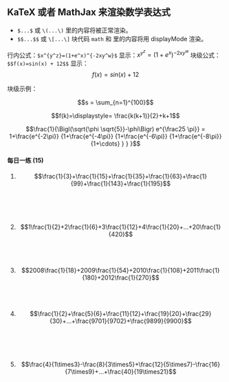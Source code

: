 ## KaTeX 或者 MathJax 来渲染数学表达式
* `$...$` 或 `\(...\)` 里的内容将被正常渲染。
* `$$...$$` 或 `\[...\]` 块代码 `math` 和 里的内容将用 displayMode 渲染。

行内公式：`$x^{y^z}=(1+e^x)^{-2xy^w}$` 显示：$x^{y^z}=(1+e^x)^{-2xy^w}$
块级公式：`$$f(x)=sin(x) + 12$$` 显示：$$f(x)=sin(x) + 12$$

块级示例：
```math
s = \sum_{n=1}^{100}
```
$$f(k)=\displaystyle= \frac{k(k+1)}{2}+k+1$$
```math
\frac{1}{\Bigl(\sqrt{\phi \sqrt{5}}-\phi\Bigr) e^{\frac25 \pi}} = 1+\frac{e^{-2\pi}} {1+\frac{e^{-4\pi}} {1+\frac{e^{-6\pi}} {1+\frac{e^{-8\pi}} {1+\cdots} } } }
```
<div style="page-break-after: always;"></div>


#### 每日一练 (15)
1. $$\frac{1}{3}+\frac{1}{15}+\frac{1}{35}+\frac{1}{63}+\frac{1}{99}+\frac{1}{143}+\frac{1}{195}$$  
  <br><br><br>
2. $$1\frac{1}{2}+2\frac{1}{6}+3\frac{1}{12}+4\frac{1}{20}+...+20\frac{1}{420}$$
  <br><br><br>
3. $$2008\frac{1}{18}+2009\frac{1}{54}+2010\frac{1}{108}+2011\frac{1}{180}+2012\frac{1}{270}$$
  <br><br><br>
4. $$\frac{1}{2}+\frac{5}{6}+\frac{11}{12}+\frac{19}{20}+\frac{29}{30}+...+\frac{9701}{9702}+\frac{9899}{9900}$$  
  <br><br><br>
5. $$\frac{4}{1\times3}-\frac{8}{3\times5}+\frac{12}{5\times7}-\frac{16}{7\times9}+...+\frac{40}{19\times21}$$  

